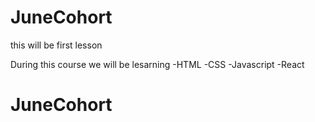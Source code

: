 # JuneCohort
this will be first lesson


During this course we will be lesarning 
-HTML
-CSS
-Javascript
-React
# JuneCohort
